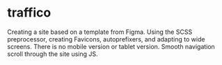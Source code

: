 # traffico  
Creating a site based on a template from Figma. Using the SCSS preprocessor, creating Favicons, autoprefixers, and adapting to wide screens. There is no mobile version or tablet version. Smooth navigation scroll through the site using JS.
